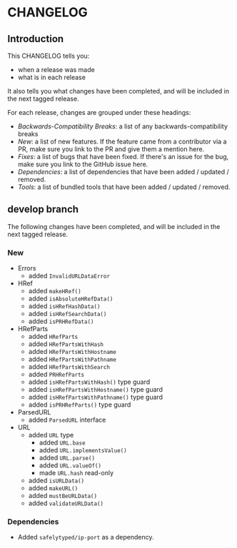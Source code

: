 # CHANGELOG

## Introduction

This CHANGELOG tells you:

* when a release was made
* what is in each release

It also tells you what changes have been completed, and will be included in the next tagged release.

For each release, changes are grouped under these headings:

* _Backwards-Compatibility Breaks_: a list of any backwards-compatibility breaks
* _New_: a list of new features. If the feature came from a contributor via a PR, make sure you link to the PR and give them a mention here.
* _Fixes_: a list of bugs that have been fixed. If there's an issue for the bug, make sure you link to the GitHub issue here.
* _Dependencies_: a list of dependencies that have been added / updated / removed.
* _Tools_: a list of bundled tools that have been added / updated / removed.

## develop branch

The following changes have been completed, and will be included in the next tagged release.

### New

* Errors
  - added `InvalidURLDataError`
* HRef
  - added `makeHRef()`
  - added `isAbsoluteHRefData()`
  - added `isHRefHashData()`
  - added `isHRefSearchData()`
  - added `isPRHRefData()`
* HRefParts
  - added `HRefParts`
  - added `HRefPartsWithHash`
  - added `HRefPartsWithHostname`
  - added `HRefPartsWithPathname`
  - added `HRefPartsWithSearch`
  - added `PRHRefParts`
  - added `isHRefPartsWithHash()` type guard
  - added `isHRefPartsWithHostname()` type guard
  - added `isHRefPartsWithPathname()` type guard
  - added `isPRHRefParts()` type guard
* ParsedURL
  - added `ParsedURL` interface
* URL
  - added `URL` type
    - added `URL.base`
    - added `URL.implementsValue()`
    - added `URL.parse()`
    - added `URL.valueOf()`
    - made `URL.hash` read-only
  - added `isURLData()`
  - added `makeURL()`
  - added `mustBeURLData()`
  - added `validateURLData()`

### Dependencies

* Added `safelytyped/ip-port` as a dependency.

